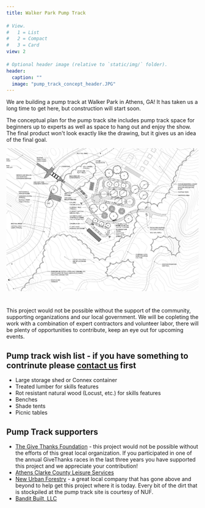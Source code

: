 ```yaml
---
title: Walker Park Pump Track

# View.
#   1 = List
#   2 = Compact
#   3 = Card
view: 2

# Optional header image (relative to `static/img/` folder).
header:
  caption: ""
  image: "pump_track_concept_header.JPG"
---
```


We are building a pump track at Walker Park in Athens, GA! It has taken us a long time to get here, but construction will start soon.

The conceptual plan for the pump track site includes pump track space for beginners up to experts as well as space to hang out and enjoy the show. The final product won't look exactly like the drawing, but it gives us an idea of the final goal.

<img src="Pump Track concept grab.JPG" width="1300">

# 
This project would not be possible without the support of the community, supporting organizations and our local government. We will be copleting the work with a combination of expert contractors and volunteer labor, there will be plenty of opportunities to contribute, keep an eye out for upcoming events.

## **Pump track wish list** - if you have something to contrinute please [contact us](mailto:sorbaathens@gmail.com) first

+ Large storage shed or Connex container
+ Treated lumber for skills features
+ Rot resistant natural wood (Locust, etc.) for skills features
+ Benches
+ Shade tents
+ Picnic tables

## Pump Track supporters

+ [The Give Thanks Foundation](https://www.facebook.com/GiveThanks8k/) - this project would not be possible without the efforts of this great local organization. If you participated in one of the annual GiveThanks races in the last three years you have supported this project and we appreciate your contribution!
+ [Athens Clarke County Leisure Services](https://www.athensclarkecounty.com/148/Leisure-Services)
+ [New Urban Forestry](https://newurbanforestry.com/) - a great local company that has gone above and beyond to help get this project where it is today. Every bit of the dirt that is stockpiled at the pump track site is courtesy of NUF.
+ [Bandit Built, LLC](https://banditbuilt.com/)
